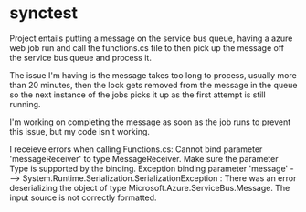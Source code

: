 # synctest

Project entails putting a message on the service bus queue, having a azure web job run and call the functions.cs file to then pick up the message off the service bus queue and process it. 

The issue I'm having is the message takes too long to process, usually more than 20 minutes, then the lock gets removed from the message in the queue so the next instance of the jobs picks it up as the first attempt is still running. 

I'm working on completing the message as soon as the job runs to prevent this issue, but my code isn't working. 

I receieve errors when calling Functions.cs: 
Cannot bind parameter 'messageReceiver' to type MessageReceiver. Make sure the parameter Type is supported by the binding. 
Exception binding parameter 'message' ---> System.Runtime.Serialization.SerializationException : There was an error deserializing the object of type Microsoft.Azure.ServiceBus.Message. The input source is not correctly formatted. 
